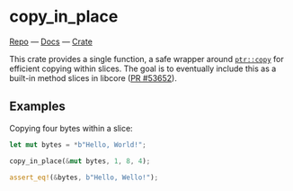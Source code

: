 # copy_in_place

[Repo](https://github.com/oconnor663/copy_in_place) —
[Docs](https://docs.rs/copy_in_place) —
[Crate](https://crates.io/crates/copy_in_place)

This crate provides a single function, a safe wrapper around [`ptr::copy`]
for efficient copying within slices. The goal is to eventually include this
as a built-in method slices in libcore ([PR #53652]).

## Examples

Copying four bytes within a slice:

```rust
let mut bytes = *b"Hello, World!";

copy_in_place(&mut bytes, 1, 8, 4);

assert_eq!(&bytes, b"Hello, Wello!");
```

[`ptr::copy`]: https://doc.rust-lang.org/std/ptr/fn.copy.html
[PR #53652]: https://github.com/rust-lang/rust/pull/53652
